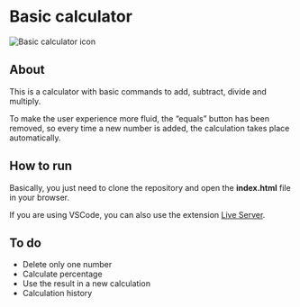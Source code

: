 # Basic calculator
![Basic calculator icon](https://i.ibb.co/f8b4wN2/simple-calculator-icon.png)
## About
This is a calculator with basic commands to add, subtract, divide and multiply.

To make the user experience more fluid, the “equals” button has been removed, so every time a new number is added, the calculation takes place automatically.
## How to run
Basically, you just need to clone the repository and open the **index.html** file in your browser.

If you are using VSCode, you can also use the extension [Live Server](https://marketplace.visualstudio.com/items?itemName=ritwickdey.LiveServer).
## To do
 - Delete only one number
 - Calculate percentage
 - Use the result in a new calculation
 - Calculation history
